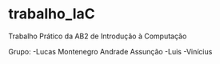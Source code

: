 # trabalho_IaC
Trabalho Prático da AB2 de Introdução à Computação

Grupo:
-Lucas Montenegro Andrade Assunção
-Luis 
-Vinícius 
